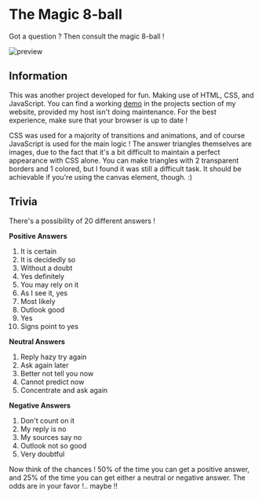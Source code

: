 # The Magic 8-ball
Got a question ? Then consult the magic 8-ball !

![preview](http://i19.servimg.com/u/f19/18/21/60/73/screen10.png)


## Information
This was another project developed for fun. Making use of HTML, CSS, and JavaScript. You can find a working [demo](http://opensource.olympe.in/magic-8-ball/) in the projects section of my website, provided my host isn't doing maintenance. For the best experience, make sure that your browser is up to date !

CSS was used for a majority of transitions and animations, and of course JavaScript is used for the main logic ! The answer triangles themselves are images, due to the fact that it's a bit difficult to maintain a perfect appearance with CSS alone. You can make triangles with 2 transparent borders and 1 colored, but I found it was still a difficult task. It should be achievable if you're using the canvas element, though. :)


## Trivia
There's a possibility of 20 different answers !

**Positive Answers**

1. It is certain
2. It is decidedly so
3. Without a doubt
4. Yes definitely
5. You may rely on it
6. As I see it, yes
7. Most likely
8. Outlook good
9. Yes
10. Signs point to yes

**Neutral Answers**

1. Reply hazy try again
2. Ask again later
3. Better not tell you now
4. Cannot predict now
5. Concentrate and ask again

**Negative Answers**

1. Don't count on it
2. My reply is no
3. My sources say no
4. Outlook not so good
5. Very doubtful

Now think of the chances ! 50% of the time you can get a positive answer, and 25% of the time you can get either a neutral or negative answer. The odds are in your favor !.. maybe !!
